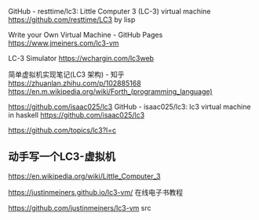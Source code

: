 



GitHub - resttime/lc3: Little Computer 3 (LC-3) virtual machine
https://github.com/resttime/LC3
by lisp

Write your Own Virtual Machine - GitHub Pages
https://www.jmeiners.com/lc3-vm


LC-3 Simulator
https://wchargin.com/lc3web

简单虚拟机实现笔记(LC3 架构) - 知乎
https://zhuanlan.zhihu.com/p/102885168
https://en.m.wikipedia.org/wiki/Forth_(programming_language)

https://github.com/isaac025/lc3
GitHub - isaac025/lc3: lc3 virtual machine in haskell
https://github.com/isaac025/lc3

https://github.com/topics/lc3?l=c
## 动手写一个LC3-虚拟机

https://en.wikipedia.org/wiki/Little_Computer_3




https://justinmeiners.github.io/lc3-vm/
在线电子书教程



https://github.com/justinmeiners/lc3-vm
src




























































